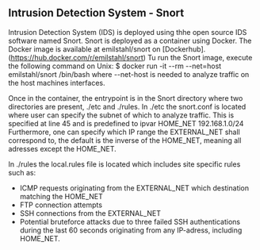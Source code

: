 

## Intrusion Detection System - Snort

Intrusion Detection System (IDS) is deployed using thhe open source IDS software named Snort. 
Snort is deployed as a container using Docker. The Docker image is available at emilstahl/snort on [Dockerhub].(https://hub.docker.com/r/emilstahl/snort) 
Tu run the Snort image, execute the following command on Unix: $ docker run -it --rm --net=host emilstahl/snort /bin/bash where --net-host is needed to analyze traffic on
the host machines interfaces. 

Once in the container, the entrypoint is in the Snort directory where two directories are present, ./etc and ./rules. 
In ./etc the snort.conf is located where user can specify the subnet of which to analyze traffic. This is specified at line 45 and is predefined to ipvar HOME_NET 192.168.1.0/24
Furthermore, one can specify which IP range the EXTERNAL_NET shall correspond to, the default is the inverse of the HOME_NET, meaning all adresses except the HOME_NET.

In ./rules the local.rules file is located which includes site specific rules such as:

* ICMP requests originating from the EXTERNAL_NET which destination matching the HOME_NET
* FTP connection attempts
* SSH connections from the EXTERNAL_NET
* Potential bruteforce attacks due to three failed SSH authentications during the last 60 seconds originating from any IP-adress, including HOME_NET.


